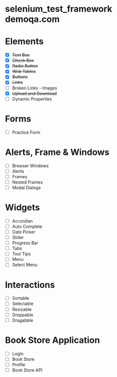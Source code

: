 # selenium_test_framework demoqa.com

# Elements
- [x] ~~Text Box~~
- [x] ~~Check Box~~
- [x] ~~Radio Button~~
- [x] ~~Web Tables~~
- [x] ~~Buttons~~
- [x] ~~Links~~
- [ ] Broken Links - Images
- [x] ~~Upload and Download~~
- [ ] Dynamic Properties
# Forms
- [ ] Practice Form
# Alerts, Frame & Windows
- [ ] Browser Windows
- [ ] Alerts
- [ ] Frames
- [ ] Nested Frames
- [ ] Modal Dialogs
# Widgets
- [ ] Accordian
- [ ] Auto Complete
- [ ] Date Picker
- [ ] Slider
- [ ] Progress Bar
- [ ] Tabs
- [ ] Tool Tips
- [ ] Menu
- [ ] Select Menu
# Interactions
- [ ] Sortable
- [ ] Selectable
- [ ] Resizable
- [ ] Droppable
- [ ] Dragabble
# Book Store Application
- [ ] Login
- [ ] Book Store
- [ ] Profile
- [ ] Book Store API
